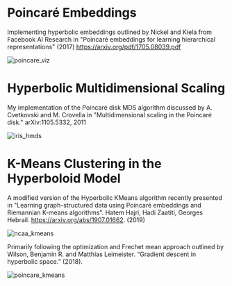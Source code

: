 # Poincaré Embeddings
Implementing hyperbolic embeddings outlined by Nickel and Kiela from Facebook AI Research in "Poincaré embeddings for learning hierarchical representations" (2017)  https://arxiv.org/pdf/1705.08039.pdf

![poincare_viz](https://user-images.githubusercontent.com/16658498/61535468-f9888200-a9f7-11e9-9dae-c5a70f23c34c.png)

# Hyperbolic Multidimensional Scaling
My implementation of the Poincaré disk MDS algorithm discussed by A. Cvetkovski and M. Crovella in "Multidimensional scaling in the Poincaré disk." arXiv:1105.5332, 2011

![iris_hmds](https://user-images.githubusercontent.com/16658498/62420535-4bb4de80-b659-11e9-9691-52833c85d146.png)

# K-Means Clustering in the Hyperboloid Model
A modified version of the Hyperbolic KMeans algorithm recently presented in "Learning graph-structured data using Poincaré embeddings and Riemannian K-means algorithms". Hatem Hajri, Hadi Zaatiti, Georges Hebrail. https://arxiv.org/abs/1907.01662. (2019)

![ncaa_kmeans](https://user-images.githubusercontent.com/16658498/63655488-22fea100-c74e-11e9-85f9-1bed1a060172.png)

Primarily following the optimization and Frechet mean approach outlined by Wilson, Benjamin R. and Matthias Leimeister. “Gradient descent in hyperbolic space.” (2018).

![poincare_kmeans](https://user-images.githubusercontent.com/16658498/62563652-11aa2f00-b849-11e9-93e5-4665f9020052.png)

